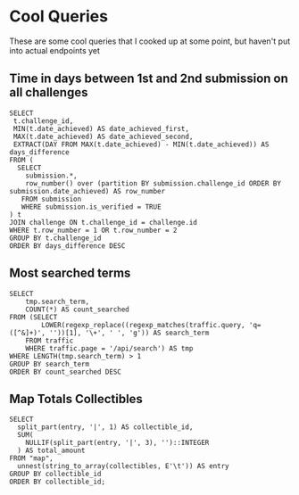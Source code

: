 # Cool Queries

These are some cool queries that I cooked up at some point, but haven't put into actual endpoints yet

## Time in days between 1st and 2nd submission on all challenges

```
SELECT
 t.challenge_id,
 MIN(t.date_achieved) AS date_achieved_first,
 MAX(t.date_achieved) AS date_achieved_second,
 EXTRACT(DAY FROM MAX(t.date_achieved) - MIN(t.date_achieved)) AS days_difference
FROM (
  SELECT
    submission.*,
    row_number() over (partition BY submission.challenge_id ORDER BY submission.date_achieved) AS row_number
   FROM submission
   WHERE submission.is_verified = TRUE
) t
JOIN challenge ON t.challenge_id = challenge.id
WHERE t.row_number = 1 OR t.row_number = 2
GROUP BY t.challenge_id
ORDER BY days_difference DESC
```

## Most searched terms

```
SELECT
	tmp.search_term,
	COUNT(*) AS count_searched
FROM (SELECT
		LOWER(regexp_replace((regexp_matches(traffic.query, 'q=([^&]+)', ''))[1], '\+', ' ', 'g')) AS search_term
	FROM traffic
	WHERE traffic.page = '/api/search') AS tmp
WHERE LENGTH(tmp.search_term) > 1
GROUP BY search_term
ORDER BY count_searched DESC
```

## Map Totals Collectibles

```
SELECT
  split_part(entry, '|', 1) AS collectible_id,
  SUM(
    NULLIF(split_part(entry, '|', 3), '')::INTEGER
  ) AS total_amount
FROM "map",
  unnest(string_to_array(collectibles, E'\t')) AS entry
GROUP BY collectible_id
ORDER BY collectible_id;
```
